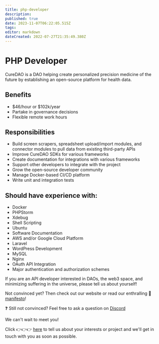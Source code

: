 ```yaml
---
title: php-developer
description: 
published: true
date: 2023-11-07T06:22:05.515Z
tags: 
editor: markdown
dateCreated: 2022-07-27T21:35:49.380Z
---
```


# PHP Developer

CureDAO is a DAO helping create personalized precision medicine of the future by establishing an open-source platform for health data.

## Benefits
- $46/hour or $102k/year
- Partake in governance decisions
- Flexible remote work hours

## Responsibilities
- Build screen scrapers, spreadsheet upload/import modules, and connector modules to pull data from existing third-party APIs
- Improve CureDAO SDKs for various frameworks
- Create documentation for integrations with various frameworks
- Support other developers to integrate with the project
- Grow the open-source developer community
- Manage Docker-based CI/CD platform
- Write unit and integration tests


## Should have experience with:
- Docker
- PHPStorm
- Xdebug
- Shell Scripting
- Ubuntu
- Software Documentation
- AWS and/or Google Cloud Platform
- Laravel
- WordPress Development
- MySQL
- Nginx
- OAuth API Integration
- Major authentication and authorization schemes


If you are an API developer interested in DAOs, the web3 space, and minimizing suffering in the universe, please tell us about yourself!

Not convinced yet? Then check out our website or read our enthralling 📜 [manifesto](https://wiki.curedao.org/)!

❓ Still not convinced? Feel free to ask a question on [Discord](https://discord.com/invite/WtnzBuVkXa!)

We can't wait to meet you!

Click 👉👉👉 [here](https://www.curedao.org/join-us) to tell us about your interests or project and we'll get in touch with you as soon as possible.